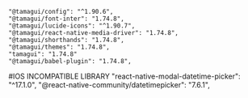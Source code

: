     "@tamagui/config": "^1.90.6",
    "@tamagui/font-inter": "1.74.8",
    "@tamagui/lucide-icons": "^1.90.7",
    "@tamagui/react-native-media-driver": "1.74.8",
    "@tamagui/shorthands": "1.74.8",
    "@tamagui/themes": "1.74.8",
    "tamagui": "1.74.8"
    "@tamagui/babel-plugin": "1.74.8",

#IOS INCOMPATIBLE LIBRARY
"react-native-modal-datetime-picker": "^17.1.0",
"@react-native-community/datetimepicker": "7.6.1",
